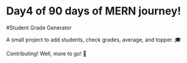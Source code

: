# Day4 of 90 days of MERN journey!  
#Student Grade Generator 

A small project to add students, check grades, average, and topper. 🎓  

Contributing! 
Well, more to go! 🎃  
